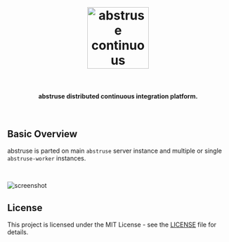 <h1 align="center">
  <br>
  <br>
  <a href="https://github.com/bleenco/abstruse"><img src="https://user-images.githubusercontent.com/1796022/41514005-9e827b86-72a3-11e8-9ca5-67736d9cab3e.png" alt="abstruse continuous integration" width="140"></a>
  <br>
  <br>
</h1>

<h4 align="center">abstruse distributed continuous integration platform.</h4>

<br>

## Basic Overview

abstruse is parted on main `abstruse` server instance and multiple or single `abstruse-worker` instances.

<br>

![screenshot](https://user-images.githubusercontent.com/1796022/50724592-77d2a600-10f0-11e9-8253-f55319768460.png)

## License

This project is licensed under the MIT License - see the [LICENSE](LICENSE) file for details.
